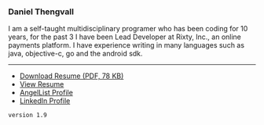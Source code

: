 ### Daniel Thengvall  

I am a self-taught multidisciplinary programer who has been coding for 10 years, for the past 3 I have been Lead Developer at Rixty, Inc., an online payments platform. I have experience writing in many languages such as java, objective-c, go and the android sdk.  

* * *

- [Download Resume (PDF, 78 KB)](https://github.com/DTHENG/resume/raw/master/Daniel%20Thengvall's%202014%20Resume.pdf)
- [View Resume](https://github.com/DTHENG/resume/blob/master/resume.txt)
- [AngelList Profile](https://angel.co/daniel-thengvall)
- [LinkedIn Profile](http://lnkd.in/bD6S_7J)

`version 1.9`